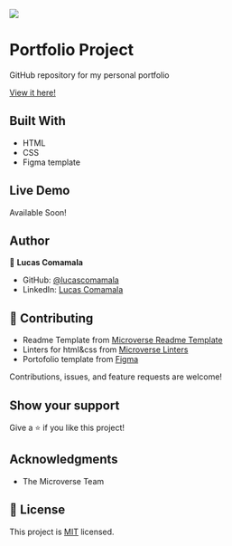 ![](https://img.shields.io/badge/Microverse-blueviolet)

# Portfolio Project

GitHub repository for my personal portfolio

[View it here!](https://lucascomamala.github.io/Lucas-Comamala-Portfolio/)

## Built With

- HTML
- CSS
- Figma template

## Live Demo

Available Soon!

## Author

👤 **Lucas Comamala**

- GitHub: [@lucascomamala](https://github.com/lucascomamala/)
- LinkedIn: [Lucas Comamala](https://linkedin.com/in/lucas-comamala/)

## 🤝 Contributing

 - Readme Template from [Microverse Readme Template](https://github.com/microverseinc/readme-template)
 - Linters for html&css from [Microverse Linters](https://github.com/microverseinc/linters-config)
 - Portofolio template from [Figma](https://figma.com)
 
Contributions, issues, and feature requests are welcome!

## Show your support

Give a ⭐️ if you like this project!

## Acknowledgments

- The Microverse Team

## 📝 License

This project is [MIT](./MIT.md) licensed.
